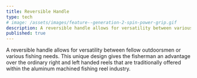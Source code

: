 ```yaml
---
title: Reversible Handle
type: tech
# image: /assets/images/feature--generation-2-spin-power-grip.gif
description: A reversible handle allows for versatility between various fishing needs.
published: true
---
```


A reversible handle allows for versatility between fellow outdoorsmen or various fishing needs. This unique design gives the fisherman an advantage over the ordinary right and left handed reels that are traditionally offered within the aluminum machined fishing reel industry.